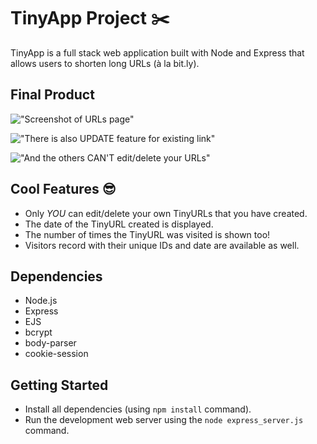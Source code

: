 # TinyApp Project :scissors:

TinyApp is a full stack web application built with Node and Express that allows users to shorten long URLs (à la bit.ly).

## Final Product

!["Screenshot of URLs page"](https://github.com/shadeying/TinyApp/blob/master/docs/urls-page.png?raw=true)

!["There is also *UPDATE* feature for existing link"](https://github.com/shadeying/TinyApp/blob/master/docs/url-show.png?raw=true)

!["And the others *CAN'T* edit/delete your URLs"](https://github.com/shadeying/TinyApp/blob/master/docs/url-error.png?raw=true)

## Cool Features :sunglasses:

- Only *YOU* can edit/delete your own TinyURLs that you have created.
- The date of the TinyURL created is displayed.
- The number of times the TinyURL was visited is shown too!
- Visitors record with their unique IDs and date are available as well.

## Dependencies

- Node.js
- Express
- EJS
- bcrypt
- body-parser
- cookie-session

## Getting Started

- Install all dependencies (using `npm install` command).
- Run the development web server using the `node express_server.js` command.